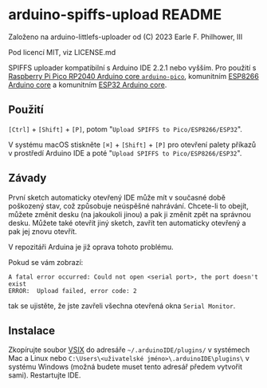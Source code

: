 # arduino-spiffs-upload README

Založeno na arduino-littlefs-uploader od (C) 2023 Earle F. Philhower, III

Pod licencí MIT, viz LICENSE.md

SPIFFS uploader kompatibilní s Arduino IDE 2.2.1 nebo vyšším. Pro použití s [Raspberry Pi Pico RP2040 Arduino core `arduino-pico`](https://github.com/earlephilhower/arduino-pico), komunitním [ESP8266 Arduino core](https://github.com/esp8266/Arduino) a komunitním [ESP32 Arduino core](https://github.com/espressif/arduino-esp32).

## Použití

`[Ctrl]` + `[Shift]` + `[P]`, potom "`Upload SPIFFS to Pico/ESP8266/ESP32`".

V systému macOS stiskněte `[⌘]` + `[Shift]` + `[P]` pro otevření palety příkazů v prostředí Arduino IDE a poté "`Upload SPIFFS to Pico/ESP8266/ESP32`".

## Závady

První sketch automaticky otevřený IDE může mít v současné době poškozený stav, což způsobuje neúspěšné nahrávání.
Chcete-li to obejít, můžete změnit desku (na jakoukoli jinou) a pak ji změnit zpět na správnou desku.
Můžete také otevřít jiný sketch, zavřít ten automaticky otevřený a pak jej znovu otevřít.

V repozitáři Arduina je již oprava tohoto problému.

Pokud se vám zobrazí:
```
A fatal error occurred: Could not open <serial port>, the port doesn't exist
ERROR:  Upload failed, error code: 2
```
tak se ujistěte, že jste zavřeli všechna otevřená okna `Serial Monitor`.

## Instalace

Zkopírujte soubor [VSIX](https://github.com/espx-cz/arduino-spiffs-upload/releases) do adresáře `~/.arduinoIDE/plugins/` v systémech Mac a Linux nebo `C:\Users\<uživatelské jméno>\.arduinoIDE\plugins\` v systému Windows (možná budete muset tento adresář předem vytvořit sami). Restartujte IDE.
